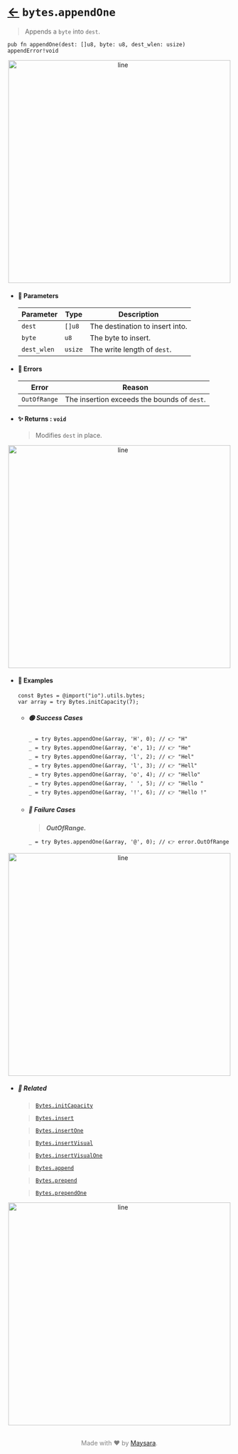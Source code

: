 # [←](../bytes.md) `bytes`.`appendOne`

> Appends a `byte` into `dest`.

```zig
pub fn appendOne(dest: []u8, byte: u8, dest_wlen: usize) appendError!void
```


<div align="center">
<img src="https://raw.githubusercontent.com/Super-ZIG/io/refs/heads/main/dist/img/md/line.png" alt="line" style="width:500px;"/>
</div>

- #### 🧩 Parameters

    | Parameter   | Type    | Description                     |
    | ----------- | ------- | ------------------------------- |
    | `dest`      | `[]u8`  | The destination to insert into. |
    | `byte`      | `u8`    | The byte to insert.             |
    | `dest_wlen` | `usize` | The write length of `dest`.     |

- #### 🚫 Errors
    
    | Error        | Reason                                      |
    | ------------ | ------------------------------------------- |
    | `OutOfRange` | The insertion exceeds the bounds of `dest`. |

- #### ✨ Returns : `void`

    > Modifies `dest` in place.

<div align="center">
<img src="https://raw.githubusercontent.com/Super-ZIG/io/refs/heads/main/dist/img/md/line.png" alt="line" style="width:500px;"/>
</div>

- #### 🧪 Examples

    ```zig
    const Bytes = @import("io").utils.bytes;
    var array = try Bytes.initCapacity(7);
    ```

    - ##### 🟢 Success Cases

        ```zig
        _ = try Bytes.appendOne(&array, 'H', 0); // 👉 "H"
        _ = try Bytes.appendOne(&array, 'e', 1); // 👉 "He"
        _ = try Bytes.appendOne(&array, 'l', 2); // 👉 "Hel"
        _ = try Bytes.appendOne(&array, 'l', 3); // 👉 "Hell"
        _ = try Bytes.appendOne(&array, 'o', 4); // 👉 "Hello"
        _ = try Bytes.appendOne(&array, ' ', 5); // 👉 "Hello "
        _ = try Bytes.appendOne(&array, '!', 6); // 👉 "Hello !"
        ```

    - ##### 🔴 Failure Cases
        
        > **_OutOfRange._**

        ```zig
        _ = try Bytes.appendOne(&array, '@', 0); // 👉 error.OutOfRange
        ```

<div align="center">
<img src="https://raw.githubusercontent.com/Super-ZIG/io/refs/heads/main/dist/img/md/line.png" alt="line" style="width:500px;"/>
</div>

- ##### 🔗 Related

  > [`Bytes.initCapacity`](./initCapacity.md)

  > [`Bytes.insert`](./insert.md)

  > [`Bytes.insertOne`](./insertOne.md)

  > [`Bytes.insertVisual`](./insertVisual.md)

  > [`Bytes.insertVisualOne`](./insertVisualOne.md)

  > [`Bytes.append`](./append.md)

  > [`Bytes.prepend`](./prepend.md)

  > [`Bytes.prependOne`](./prependOne.md)

<div align="center">
<img src="https://raw.githubusercontent.com/Super-ZIG/io/refs/heads/main/dist/img/md/line.png" alt="line" style="width:500px;"/>
</div>

<p align="center" style="color:grey;"><br />Made with ❤️ by <a href="http://github.com/maysara-elshewehy" target="blank">Maysara</a>.</p>